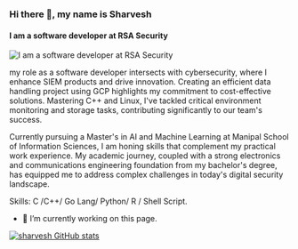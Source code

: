 ### Hi there 👋, my name is Sharvesh
#### I am a software developer at RSA Security
![I am a software developer at RSA Security](https://www.linkedin.com/in/sharveshwar-kumar/overlay/background-image/)

my role as a software developer intersects with cybersecurity, where I enhance SIEM products and drive innovation. Creating an efficient data handling project using GCP highlights my commitment to cost-effective solutions. Mastering C++ and Linux, I've tackled critical environment monitoring and storage tasks, contributing significantly to our team's success.

Currently pursuing a Master's in AI and Machine Learning at Manipal School of Information Sciences, I am honing skills that complement my practical work experience. My academic journey, coupled with a strong electronics and communications engineering foundation from my bachelor's degree, has equipped me to address complex challenges in today's digital security landscape.

Skills:  C /C++/ Go Lang/ Python/ R / Shell Script.

- 🔭 I’m currently working on this page. 






[![sharvesh GitHub stats](https://github-readme-stats.vercel.app/api?username=sharvesh54)](https://github.com/anuraghazr/github-readme-stats)





